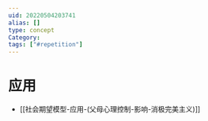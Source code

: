 ```yaml
---
uid: 20220504203741
alias: []
type: concept
Category: 
tags: ["#repetition"]
---
```




# 应用

- [[社会期望模型-应用-(父母心理控制-影响-消极完美主义)]]
